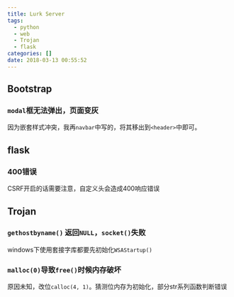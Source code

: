 ```yaml
---
title: Lurk Server
tags:
  - python
  - web
  - Trojan
  - flask
categories: []
date: 2018-03-13 00:55:52
---
```


## Bootstrap

### `modal`框无法弹出，页面变灰

因为嵌套样式冲突，我再`navbar`中写的，将其移出到`<header>`中即可。

## flask

### 400错误

CSRF开启的话需要注意，自定义头会造成400响应错误

## Trojan

### `gethostbyname()` 返回`NULL`，`socket()`失败

windows下使用套接字库都要先初始化`WSAStartup()`

### `malloc(0)`导致`free()`时候内存破坏

原因未知，改位`calloc(4, 1)`。猜测位内存为初始化，部分str系列函数判断错误